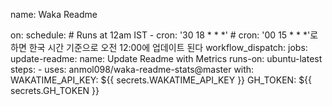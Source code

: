 
name: Waka Readme

on:
  schedule:
    # Runs at 12am IST
    - cron: '30 18 * * *'
    # cron: '00 15 * * *'로 하면 한국 시간 기준으로 오전 12:00에 업데이트 된다
  workflow_dispatch:
jobs:
  update-readme:
    name: Update Readme with Metrics
    runs-on: ubuntu-latest
    steps:
      - uses: anmol098/waka-readme-stats@master
        with:
          WAKATIME_API_KEY: ${{ secrets.WAKATIME_API_KEY }}
          GH_TOKEN: ${{ secrets.GH_TOKEN }}
